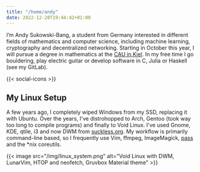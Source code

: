 ```yaml
---
title: "/home/andy"
date: 2022-12-28T19:44:42+01:00
---
```


I’m Andy Sukowski-Bang, a student from Germany interested in different fields
of mathematics and computer science, including machine learning, cryptography
and decentralized networking. Starting in October this year, I will pursue a
degree in mathematics at the [CAU in Kiel][1]. In my free time I go bouldering,
play electric guitar or develop software in C, Julia or Haskell (see my GitLab).

{{< social-icons >}}

## My Linux Setup

A few years ago, I completely wiped Windows from my SSD, replacing it with
Ubuntu. Over the years, I've distrohopped to Arch, Gentoo (took way too long to
compile programs) and finally to Void Linux. I've used Gnome, KDE, qtile, i3 and
now DWM from [suckless.org][4]. My workflow is primarily command-line based, so I
frequently use Vim, ffmpeg, ImageMagick, [pass][5] and the *nix coreutils.

{{< image src="/img/linux_system.png" alt="Void Linux with DWM, LunarVim, HTOP and neofetch, Gruvbox Material theme" >}}

[1]: https://www.uni-kiel.de
[2]: https://github.com/panr/hugo-theme-hello-friend
[3]: /xmr.txt
[4]: https://suckless.org
[5]: https://www.passwordstore.org/
